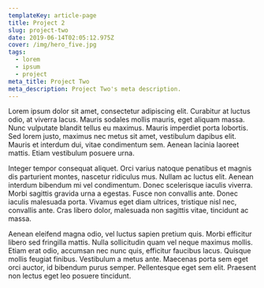 ```yaml
---
templateKey: article-page
title: Project 2
slug: project-two
date: 2019-06-14T02:05:12.975Z
cover: /img/hero_five.jpg
tags:
  - lorem
  - ipsum
  - project
meta_title: Project Two
meta_description: Project Two's meta description.
---
```

 Lorem ipsum dolor sit amet, consectetur adipiscing elit. Curabitur at luctus odio, at viverra lacus. Mauris sodales mollis mauris, eget aliquam massa. Nunc vulputate blandit tellus eu maximus. Mauris imperdiet porta lobortis. Sed lorem justo, maximus nec metus sit amet, vestibulum dapibus elit. Mauris et interdum dui, vitae condimentum sem. Aenean lacinia laoreet mattis. Etiam vestibulum posuere urna.



Integer tempor consequat aliquet. Orci varius natoque penatibus et magnis dis parturient montes, nascetur ridiculus mus. Nullam ac luctus elit. Aenean interdum bibendum mi vel condimentum. Donec scelerisque iaculis viverra. Morbi sagittis gravida urna a egestas. Fusce non convallis ante. Donec iaculis malesuada porta. Vivamus eget diam ultrices, tristique nisl nec, convallis ante. Cras libero dolor, malesuada non sagittis vitae, tincidunt ac massa.



Aenean eleifend magna odio, vel luctus sapien pretium quis. Morbi efficitur libero sed fringilla mattis. Nulla sollicitudin quam vel neque maximus mollis. Etiam erat odio, accumsan nec nunc quis, efficitur faucibus lacus. Quisque mollis feugiat finibus. Vestibulum a metus ante. Maecenas porta sem eget orci auctor, id bibendum purus semper. Pellentesque eget sem elit. Praesent non lectus eget leo posuere tincidunt.
